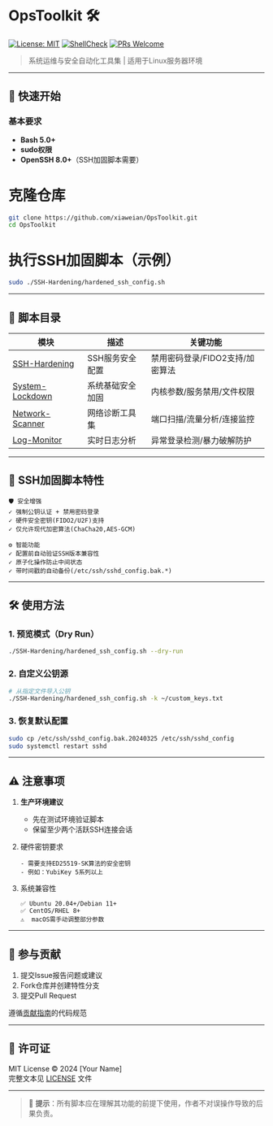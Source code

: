 # OpsToolkit 🛠️

[![License: MIT](https://img.shields.io/badge/License-MIT-blue.svg)](https://opensource.org/licenses/MIT)
[![ShellCheck](https://github.com/xiaweian/OpsToolkit/actions/workflows/shellcheck.yml/badge.svg)](https://github.com/xiaweian/OpsToolkit/actions)
[![PRs Welcome](https://img.shields.io/badge/PRs-welcome-brightgreen.svg)](https://makeapullrequest.com)

> 系统运维与安全自动化工具集 | 适用于Linux服务器环境

---

## 🚀 快速开始

### 基本要求
- **Bash 5.0+**
- **sudo权限**
- **OpenSSH 8.0+**（SSH加固脚本需要）


# 克隆仓库
```bash
git clone https://github.com/xiaweian/OpsToolkit.git
cd OpsToolkit
```

# 执行SSH加固脚本（示例）
```bash
sudo ./SSH-Hardening/hardened_ssh_config.sh
```


---

## 📂 脚本目录

| 模块                | 描述                               | 关键功能                          |
|---------------------|------------------------------------|-----------------------------------|
| [SSH-Hardening]     | SSH服务安全配置                    | 禁用密码登录/FIDO2支持/加密算法   |
| [System-Lockdown]   | 系统基础安全加固                   | 内核参数/服务禁用/文件权限        |
| [Network-Scanner]   | 网络诊断工具集                     | 端口扫描/流量分析/连接监控        |
| [Log-Monitor]       | 实时日志分析                       | 异常登录检测/暴力破解防护         |

[SSH-Hardening]: /SSH-Hardening
[System-Lockdown]: /System-Lockdown
[Network-Scanner]: /Network-Scanner
[Log-Monitor]: /Log-Monitor

---

## 🔐 SSH加固脚本特性

```text
🛡️ 安全增强
✓ 强制公钥认证 + 禁用密码登录
✓ 硬件安全密钥(FIDO2/U2F)支持
✓ 仅允许现代加密算法(ChaCha20,AES-GCM)

⚙️ 智能功能
✓ 配置前自动验证SSH版本兼容性
✓ 原子化操作防止中间状态
✓ 带时间戳的自动备份(/etc/ssh/sshd_config.bak.*)
```

---

## 🛠️ 使用方法

### 1. 预览模式（Dry Run）
```bash
./SSH-Hardening/hardened_ssh_config.sh --dry-run
```

### 2. 自定义公钥源
```bash
# 从指定文件导入公钥
./SSH-Hardening/hardened_ssh_config.sh -k ~/custom_keys.txt
```

### 3. 恢复默认配置
```bash
sudo cp /etc/ssh/sshd_config.bak.20240325 /etc/ssh/sshd_config
sudo systemctl restart sshd
```

---

## ⚠️ 注意事项

1. **生产环境建议**  
   - 先在测试环境验证脚本
   - 保留至少两个活跃SSH连接会话

2. 硬件密钥要求  
   ```text
   - 需要支持ED25519-SK算法的安全密钥
   - 例如：YubiKey 5系列以上
   ```

3. 系统兼容性  
   ```text
   ✅ Ubuntu 20.04+/Debian 11+
   ✅ CentOS/RHEL 8+
   ⚠️  macOS需手动调整部分参数
   ```

---

## 🤝 参与贡献

1. 提交Issue报告问题或建议
2. Fork仓库并创建特性分支
3. 提交Pull Request

遵循[贡献指南](CONTRIBUTING.md)的代码规范

---

## 📜 许可证

MIT License © 2024 [Your Name]  
完整文本见 [LICENSE](LICENSE) 文件

---

> 📌 **提示**：所有脚本应在理解其功能的前提下使用，作者不对误操作导致的后果负责。
```
